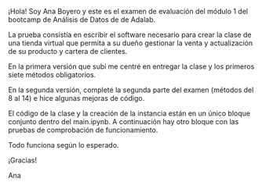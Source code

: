 ¡Hola! Soy Ana Boyero y este es el examen de evaluación del módulo 1 del bootcamp de Análisis de Datos de de Adalab. 

La prueba consistía en escribir el software necesario para crear la clase de una tienda virtual que permita a su dueño gestionar la venta y actualización de su producto y cartera de clientes.

En la primera versión que subí me centré en entregar la clase y los primeros siete métodos obligatorios.

En la segunda versión, completé la segunda parte del examen (métodos del 8 al 14) e hice algunas mejoras de código. 

El código de la clase y la creación de la instancia están en un único bloque conjunto dentro del main.ipynb. A continuación hay otro bloque con las pruebas de comprobación de funcionamiento.

Todo funciona según lo esperado.

¡Gracias!

Ana

